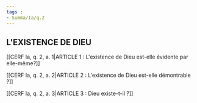 ```yaml
---
tags : 
- Summa/Ia/q.2
---
```


## L'EXISTENCE DE DIEU

[[CERF Ia, q. 2, a. 1|ARTICLE 1 : L'existence de Dieu est-elle évidente par elle-même?]]

[[CERF Ia, q. 2, a. 2|ARTICLE 2 : L'existence de Dieu est-elle démontrable ?]]

[[CERF Ia, q. 2, a. 3|ARTICLE 3 : Dieu existe-t-il ?]]


